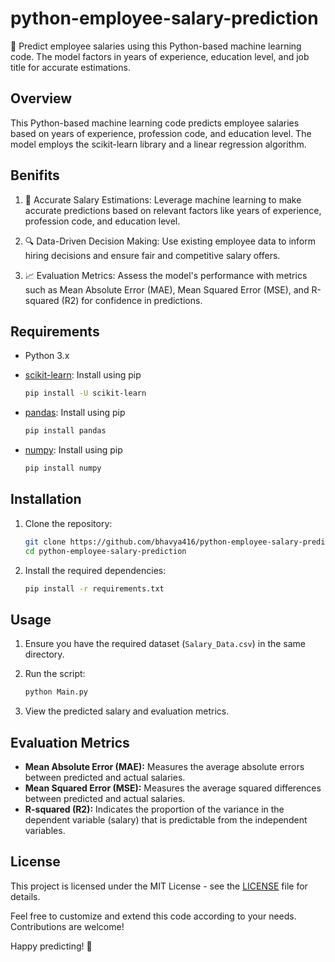 # python-employee-salary-prediction

🚀 Predict employee salaries using this Python-based machine learning code. The model factors in years of experience, education level, and job title for accurate estimations.

## Overview

This Python-based machine learning code predicts employee salaries based on years of experience, profession code, and education level. The model employs the scikit-learn library and a linear regression algorithm.

## Benifits

1. 🎯 Accurate Salary Estimations: Leverage machine learning to make accurate predictions based on relevant factors like years of experience, profession code, and education level.

2. 🔍 Data-Driven Decision Making: Use existing employee data to inform hiring decisions and ensure fair and competitive salary offers.

3. 📈 Evaluation Metrics: Assess the model's performance with metrics such as Mean Absolute Error (MAE), Mean Squared Error (MSE), and R-squared (R2) for confidence in predictions.

## Requirements

- Python 3.x
- [scikit-learn](https://scikit-learn.org/stable/install.html): Install using pip

    ```bash
    pip install -U scikit-learn
    ```

- [pandas](https://pandas.pydata.org/pandas-docs/stable/getting_started/install.html): Install using pip

    ```bash
    pip install pandas
    ```

- [numpy](https://numpy.org/install/): Install using pip

    ```bash
    pip install numpy
    ```

## Installation

1. Clone the repository:

    ```bash
    git clone https://github.com/bhavya416/python-employee-salary-prediction.git
    cd python-employee-salary-prediction
    ```

2. Install the required dependencies:

    ```bash
    pip install -r requirements.txt
    ```

## Usage

1. Ensure you have the required dataset (`Salary_Data.csv`) in the same directory.

2. Run the script:

    ```bash
    python Main.py
    ```

3. View the predicted salary and evaluation metrics.

## Evaluation Metrics

- **Mean Absolute Error (MAE):** Measures the average absolute errors between predicted and actual salaries.
- **Mean Squared Error (MSE):** Measures the average squared differences between predicted and actual salaries.
- **R-squared (R2):** Indicates the proportion of the variance in the dependent variable (salary) that is predictable from the independent variables.

## License

This project is licensed under the MIT License - see the [LICENSE](LICENSE) file for details.

Feel free to customize and extend this code according to your needs. Contributions are welcome!

Happy predicting! 🚀

